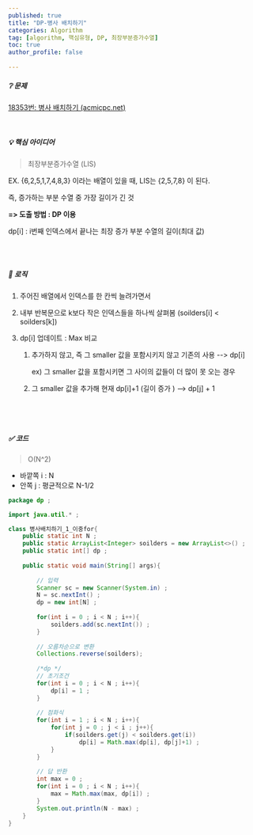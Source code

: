 ```yaml
---
published: true
title: "DP-병사 배치하기" 
categories: Algorithm 
tag: [algorithm, 핵심유형, DP, 최장부분증가수열] 
toc: true
author_profile: false 
  
---
```




##### ❔ 문제

[18353번: 병사 배치하기 (acmicpc.net)](https://www.acmicpc.net/problem/18353)<br>

<br>



##### 💡 핵심 아이디어

> 최장부분증가수열 (LIS)

 EX. {6,2,5,1,7,4,8,3} 이라는 배열이 있을 때, LIS는 {2,5,7,8} 이 된다. 

 즉,  증가하는 부분 수열 중 가장 길이가 긴 것

**=> 도출 방법 : DP 이용** 

dp[i] :  i번째 인덱스에서 끝나는 최장 증가 부분 수열의 길이(최대 값) 

<br>

<br>

##### 🌊 로직 

1. 주어진 배열에서 인덱스를 한 칸씩 늘려가면서

2. 내부 반복문으로 k보다 작은 인덱스들을 하나씩 살펴봄 (soilders[i] < soilders[k]) 

3. dp[i] 업데이트 : Max 비교

   1) 추가하지 않고, 즉 그 smaller 값을 포함시키지 않고 기존의 사용 --> dp[i]

      ex) 그 smaller 값을 포함시키면 그 사이의 값들이 더 많이 못 오는 경우

   2) 그 smaller 값을 추가해 현재 dp[i]+1 (길이 증가 ) --> dp[j] + 1 

      

      <br>

<br>



##### ✅ 코드 

>  O(N^2) 

* 바깥쪽 i : N 
* 안쪽 j  :  평균적으로 N-1/2



```java
package dp ; 

import java.util.* ; 

class 병사배치하기_1_이중for{
    public static int N ; 
    public static ArrayList<Integer> soilders = new ArrayList<>() ; 
    public static int[] dp ; 
    
    public static void main(String[] args){    
     
        // 입력 
        Scanner sc = new Scanner(System.in) ; 
        N = sc.nextInt() ;
        dp = new int[N] ; 
        
        for(int i = 0 ; i < N ; i++){
            soilders.add(sc.nextInt()) ;
        }
        
        // 오름차순으로 변환 
        Collections.reverse(soilders); 
        
        /*dp */        
        // 초기조건 
        for(int i = 0 ; i < N ; i++){
            dp[i] = 1 ; 
        }
  
        // 점화식 
        for(int i = 1 ; i < N ; i++){
            for(int j = 0 ; j < i ; j++){
                if(soilders.get(j) < soilders.get(i))
                    dp[i] = Math.max(dp[i], dp[j]+1) ; 
            }
        }
        
        // 답 반환
        int max = 0 ; 
        for(int i = 0 ; i < N ; i++){
            max = Math.max(max, dp[i]) ; 
        }
        System.out.println(N - max) ; 
    }
}
```

<br>

<br>

